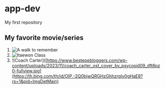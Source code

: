 # app-dev
My first repository 

## My favorite movie/series
1. ![A walk to remember](https://th.bing.com/th/id/R.52e39601fac360ab6de9c67e7b635bab?rik=D96TuTbP%2bCHPPA&riu=http%3a%2f%2fimages.fanpop.com%2fimages%2fimage_uploads%2fA-Walk-To-Remember-Poster-a-walk-to-remember-439740_550_815.jpg&ehk=8HQDxwa22eZtX9FEzDHCmRIahPy%2fAjgB%2bLCyQ3VCFAE%3d&risl=&pid=ImgRaw&r=0)
3. ![Itaewon Class](https://asianwiki.com/images/c/c8/Itaewon_Class-mp1.jpg)
4. ![Coach Carter]([https://www.bestepebloggers.com/wp-content/uploads/2023/11/coach_carter_ost_cover_by_psycosid09_dft8pz0-fullview.jpg](https://th.bing.com/th/id/OIP.-2Q0bjwQRGHzGhhzrgIy0gHaE8?rs=1&pid=ImgDetMain)

